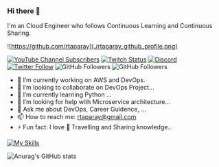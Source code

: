 ### Hi there 👋
I'm an Cloud Engineer who follows Continuous Learning and Continuous Sharing.

![https://github.com/rtaparay](./rtaparay_github_profile.png)

[![YouTube Channel Subscribers](https://img.shields.io/youtube/channel/subscribers/UCxPD7bsocoAMq8Dj18kmGyQ?style=social)](https://youtube.com/rtaparayapps?sub_confirmation=1)
[![Twitch Status](https://img.shields.io/twitch/status/rtaparay?style=social)](https://twitch.com/rtaparay)
[![Discord](https://img.shields.io/discord/729672926432985098?style=social&label=Discord&logo=discord)](https://rtaparay.com/rtaparay)
[![Twitter Follow](https://img.shields.io/twitter/follow/rtaparay?style=social)](https://twitter.com/rtaparay)
![GitHub Followers](https://img.shields.io/github/followers/rtaparay?style=social)
![GitHub Followers](https://img.shields.io/github/stars/rtaparay?style=social)


- 🔭 I’m currently working on AWS and DevOps.
- 👯 I’m looking to collaborate on DevOps Project...
- 🌱 I’m currently learning Python ...
- 🤔 I’m looking for help with Microservice architecture...
- 💬 Ask me about DevOps, Career Guidence, ...
- 📫 How to reach me: rtaparay@gmail.com
- ⚡ Fun fact: I love 🌄 Travelling and Sharing knowledge..

[![My Skills](https://skillicons.dev/icons?i=aws,gcp,azure,react,vue,flutter&perline=3)](https://skillicons.dev)

![Anurag's GitHub stats](https://github-readme-stats.vercel.app/api?username=rtaparay&show_icons=true&theme=radical)


